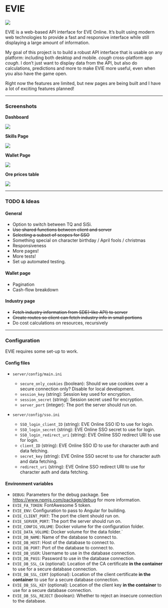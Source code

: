 # EVIE

[![](https://img.shields.io/badge/fly_safe-o7-2F849E.svg?style=for-the-badge)](https://www.eveonline.com/)

EVIE is a web-based API interface for EVE Online. It’s built using modern web technologies to provide a fast and responsive interface while still displaying a large amount of information.

My goal of this project is to build a robust API interface that is usable on any platform: including both desktop and mobile. *cough* cross-platform app *cough*. I don’t just want to display data from the API, but also do calculations, predictions and more to make EVIE more useful, even when you also have the game open.

Right now the features are limited, but new pages are being built and I have a lot of exciting features planned!

---

### Screenshots
**Dashboard**

![](https://data.saturnserver.org/images/dashboard.png)

**Skills Page**

![](https://data.saturnserver.org/images/skills.png)

**Wallet Page**

![](https://data.saturnserver.org/images/wallet.png)

**Ore prices table**

![](https://data.saturnserver.org/images/ores.png)

---

### TODO & Ideas

#### General
* Option to switch between TQ and SiSi.
* ~~Use shared functions between client and server~~
* ~~Selecting a subset of scopes for SSO~~
* Something special on character birthday / April fools / christmas
* Responsiveness
* More pages!
* More tests!
* Set up automated testing.

#### Wallet page
* Pagination
* Cash-flow breakdown

#### Industry page
* ~~Fetch industry information from SDE(-like API) to server~~
* ~~Create routes so client can fetch industry info in small portions~~
* Do cost calculations on resources, recursively

---

### Configuration
EVIE requires some set-up to work.

#### Config files
- `server/config/main.ini`
    - `secure_only_cookies` (boolean): Should we use cookies over a secure connection only? Disable for local development.
    - `session_key` (string): Session key used for encryption.
    - `session_secret` (string): Session secret used for encryption.
    - `server_port` (integer): The port the server should run on.

- `server/config/sso.ini`
    - `SSO_login_client_ID` (string): EVE Online SSO ID to use for login.
    - `SSO_login_secret` (string): EVE Online SSO secret to use for login.
    - `SSO_login_redirect_uri` (string): EVE Online SSO redirect URI to use for login.
    - `client_ID` (string): EVE Online SSO ID to use for character auth and data fetching.
    - `secret_key` (string): EVE Online SSO secret to use for character auth and data fetching.
    - `redirect_uri` (string): EVE Online SSO redirect URI to use for character auth and data fetching.

#### Environment variables
- `DEBUG`: Parameters for the debug package. See <https://www.npmjs.com/package/debug> for more information.
- `EVIE_FA_TOKEN`: FontAwesome 5 token.
- `EVIE_ENV`: Configuration to pass to Angular for building.
- `EVIE_CLIENT_PORT`: The port the client should run on.
- `EVIE_SERVER_PORT`: The port the server should run on.
- `EVIE_CONFIG_VOLUME`: Docker volume for the configuration folder.
- `EVIE_DATA_VOLUME`: Docker volume for the data folder.`
- `EVIE_DB_NAME`: Name of the database to connect to.
- `EVIE_DB_HOST`: Host of the database to connect to.
- `EVIE_DB_PORT`: Port of the database to connect to.
- `EVIE_DB_USER`: Username to use in the database connection.
- `EVIE_DB_PASS`: Password to use in the database connection.
- `EVIE_DB_SSL_CA` (optional): Location of the CA certificate **in the container** to use for a secure database connection.
- `EVIE_DB_SSL_CERT` (optional): Location of the client certificate **in the container** to use for a secure database connection.
- `EVIE_DB_SSL_KEY` (optional): Location of the client key **in the container** to use for a secure database connection.
- `EVIE_DB_SSL_REJECT` (boolean): Whether to reject an insecure connection to the database.
